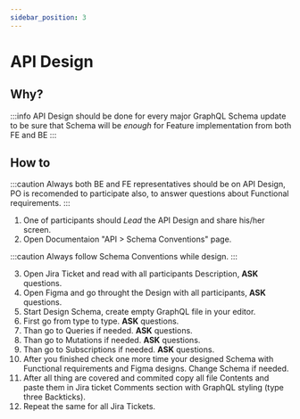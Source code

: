 ```yaml
---
sidebar_position: 3
---
```


# API Design

## Why?

:::info
API Design should be done for every major GraphQL Schema update to be sure that Schema will be _enough_ for Feature implementation from both FE and BE
:::

## How to

:::caution
Always both BE and FE representatives should be on API Design, PO is recomended to participate also, to answer questions about Functional requirements.
:::

1. One of participants should _Lead_ the API Design and share his/her screen.
2. Open Documentaion "API > Schema Conventions" page.

:::caution
Always follow Schema Conventions while design.
:::

3. Open Jira Ticket and read with all participants Description, **ASK** questions.
4. Open Figma and go throught the Design with all participants, **ASK** questions.
5. Start Design Schema, create empty GraphQL file in your editor.
6. First go from type to type. **ASK** questions.
7. Than go to Queries if needed. **ASK** questions.
8. Than go to Mutations if needed. **ASK** questions.
9. Than go to Subscriptions if needed. **ASK** questions.
10. After you finished check one more time your designed Schema with Functional requirements and Figma designs. Change Schema if needed.
11. After all thing are covered and commited copy all file Contents and paste them in Jira ticket Comments section with GraphQL styling (type three Backticks).
12. Repeat the same for all Jira Tickets.
